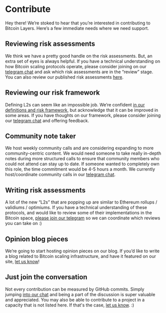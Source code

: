 # Contribute

Hey there! We’re stoked to hear that you’re interested in contributing to Bitcoin Layers. Here’s a few immediate needs where we need support.

## Reviewing risk assessments

We think we have a pretty good handle on the risk assessments. But, an extra set of eyes is always helpful. If you have a technical understanding on how Bitcoin scaling protocols operate, please consider joining on our [telegram chat](https://t.me/+8rv-1I2gkmQ4ZmJh) and ask which risk assessments are in the “review” stage. You can also review our published risk assessments [here](https://github.com/bitcoinlayers/bitcoinlayers/tree/main/content).

## Reviewing our risk framework

Defining L2s can seem like an impossible job. We’re confident [in our definitions and risk framework](https://bitcoin-layers.gitbook.io/untitled/), but acknowledge that it can be improved in some areas. If you have thoughts on our framework, please consider joining our [telegram chat](https://t.me/+8rv-1I2gkmQ4ZmJh) and offering feedback.

## Community note taker

We host weekly community calls and are considering expanding to more community-centric content. We would need someone to take really in-depth notes during more structured calls to ensure that community members who could not attend can stay up to date. If someone wanted to completely own this role, the time commitment would be 4-5 hours a month. We currently host/coordinate community calls in our [telegram chat](https://t.me/+8rv-1I2gkmQ4ZmJh).

## Writing risk assessments

A lot of the new “L2s” that are popping up are similar to Ethereum rollups / validiums / optimiums. If you have a technical understanding of these protocols, and would like to review some of their implementations in the Bitcoin space, [please join our telegram](https://t.me/+8rv-1I2gkmQ4ZmJh) so we can coordinate which reviews you can take on :) 

## Opinion blog pieces

We’re going to start hosting opinion pieces on our blog. If you’d like to write a blog related to Bitcoin scaling infrastructure, and have it featured on our site, [let us know](https://t.me/+8rv-1I2gkmQ4ZmJh)! 

## Just join the conversation

Not every contribution can be measured by GitHub commits. Simply jumping [into our chat](https://t.me/+8rv-1I2gkmQ4ZmJh) and being a part of the discussion is super valuable and appreciated. You may also be able to contribute to a project in a capacity that is not listed here. If that's the case, [let us know](https://t.me/+8rv-1I2gkmQ4ZmJh). :) 
